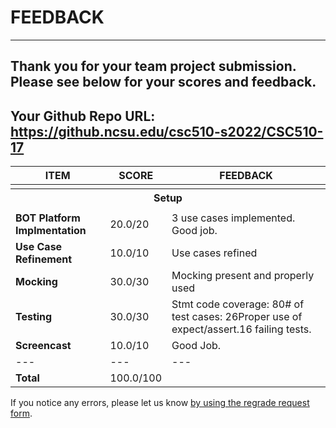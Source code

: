 # FEEDBACK
---
Thank you for your team project submission.                  Please see below for your scores and feedback.
---
## Your Github Repo URL: https://github.ncsu.edu/csc510-s2022/CSC510-17 
| ITEM | SCORE | FEEDBACK |
| --- | --- | --- |
| <tr><th colspan=3> Setup </th></tr> |
| **BOT Platform Implmentation** | 20.0/20 | 3 use cases implemented. Good job. |
| **Use Case Refinement** | 10.0/10 | Use cases refined |
| **Mocking** | 30.0/30 | Mocking present and properly used |
| **Testing** | 30.0/30 | Stmt code coverage: 80# of test cases: 26Proper use of expect/assert.16 failing tests. |
| **Screencast** | 10.0/10 | Good Job. |
| --- | --- | --- |
| **Total** | 100.0/100 |  |

If you notice any errors, please let us know [by using the regrade request form](https://github.ncsu.edu/CSC-510/Course/blob/main/README.md#homeworkproject-regrade-requests).
